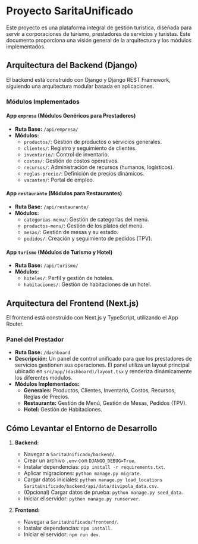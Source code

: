 # Proyecto SaritaUnificado

Este proyecto es una plataforma integral de gestión turística, diseñada para servir a corporaciones de turismo, prestadores de servicios y turistas. Este documento proporciona una visión general de la arquitectura y los módulos implementados.

## Arquitectura del Backend (Django)

El backend está construido con Django y Django REST Framework, siguiendo una arquitectura modular basada en aplicaciones.

### Módulos Implementados

#### App `empresa` (Módulos Genéricos para Prestadores)
- **Ruta Base:** `/api/empresa/`
- **Módulos:**
    - `productos/`: Gestión de productos o servicios generales.
    - `clientes/`: Registro y seguimiento de clientes.
    - `inventario/`: Control de inventario.
    - `costos/`: Gestión de costos operativos.
    - `recursos/`: Administración de recursos (humanos, logísticos).
    - `reglas-precio/`: Definición de precios dinámicos.
    - `vacantes/`: Portal de empleo.

#### App `restaurante` (Módulos para Restaurantes)
- **Ruta Base:** `/api/restaurante/`
- **Módulos:**
    - `categorias-menu/`: Gestión de categorías del menú.
    - `productos-menu/`: Gestión de los platos del menú.
    - `mesas/`: Gestión de mesas y su estado.
    - `pedidos/`: Creación y seguimiento de pedidos (TPV).

#### App `turismo` (Módulos de Turismo y Hotel)
- **Ruta Base:** `/api/turismo/`
- **Módulos:**
    - `hoteles/`: Perfil y gestión de hoteles.
    - `habitaciones/`: Gestión de habitaciones de un hotel.

## Arquitectura del Frontend (Next.js)

El frontend está construido con Next.js y TypeScript, utilizando el App Router.

### Panel del Prestador

- **Ruta Base:** `/dashboard`
- **Descripción:** Un panel de control unificado para que los prestadores de servicios gestionen sus operaciones. El panel utiliza un layout principal ubicado en `src/app/(dashboard)/layout.tsx` y renderiza dinámicamente los diferentes módulos.
- **Módulos Implementados:**
    - **Generales:** Productos, Clientes, Inventario, Costos, Recursos, Reglas de Precios.
    - **Restaurante:** Gestión de Menú, Gestión de Mesas, Pedidos (TPV).
    - **Hotel:** Gestión de Habitaciones.

## Cómo Levantar el Entorno de Desarrollo

1.  **Backend:**
    - Navegar a `SaritaUnificado/backend/`.
    - Crear un archivo `.env` con `DJANGO_DEBUG=True`.
    - Instalar dependencias: `pip install -r requirements.txt`.
    - Aplicar migraciones: `python manage.py migrate`.
    - Cargar datos iniciales: `python manage.py load_locations SaritaUnificado/backend/api/data/divipola_data.csv`.
    - (Opcional) Cargar datos de prueba: `python manage.py seed_data`.
    - Iniciar el servidor: `python manage.py runserver`.

2.  **Frontend:**
    - Navegar a `SaritaUnificado/frontend/`.
    - Instalar dependencias: `npm install`.
    - Iniciar el servidor: `npm run dev`.